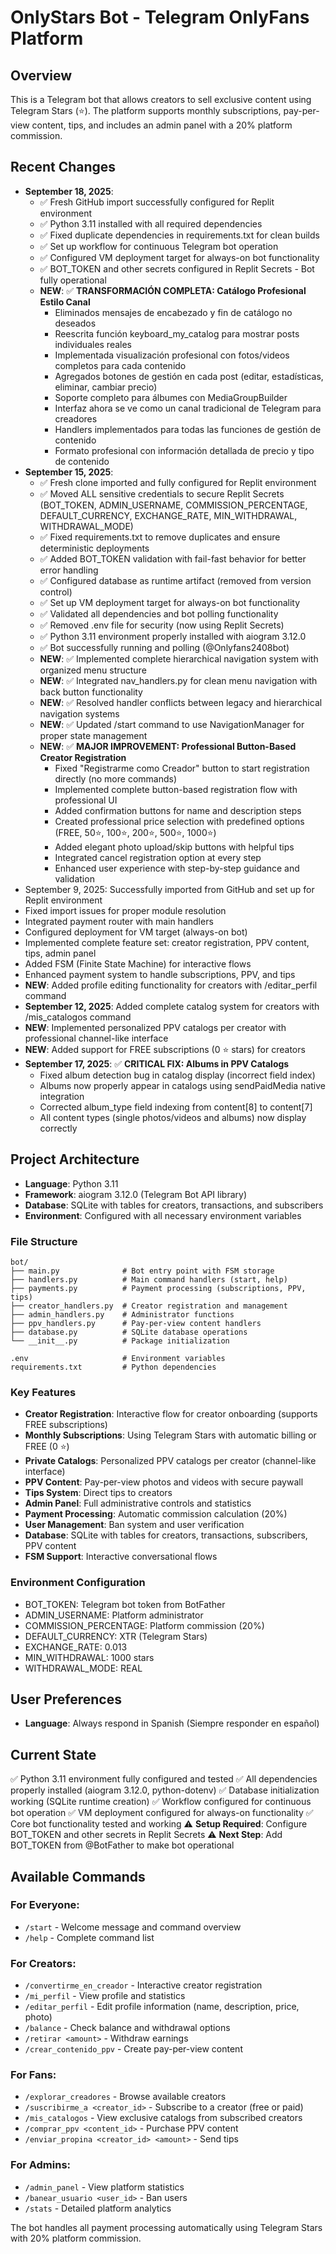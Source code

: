 # OnlyStars Bot - Telegram OnlyFans Platform

## Overview
This is a Telegram bot that allows creators to sell exclusive content using Telegram Stars (⭐️). The platform supports monthly subscriptions, pay-per-view content, tips, and includes an admin panel with a 20% platform commission.

## Recent Changes
- **September 18, 2025**:
  - ✅ Fresh GitHub import successfully configured for Replit environment
  - ✅ Python 3.11 installed with all required dependencies
  - ✅ Fixed duplicate dependencies in requirements.txt for clean builds
  - ✅ Set up workflow for continuous Telegram bot operation
  - ✅ Configured VM deployment target for always-on bot functionality
  - ✅ BOT_TOKEN and other secrets configured in Replit Secrets - Bot fully operational
  - **NEW**: ✅ **TRANSFORMACIÓN COMPLETA: Catálogo Profesional Estilo Canal**
    - Eliminados mensajes de encabezado y fin de catálogo no deseados
    - Reescrita función keyboard_my_catalog para mostrar posts individuales reales
    - Implementada visualización profesional con fotos/videos completos para cada contenido
    - Agregados botones de gestión en cada post (editar, estadísticas, eliminar, cambiar precio)
    - Soporte completo para álbumes con MediaGroupBuilder
    - Interfaz ahora se ve como un canal tradicional de Telegram para creadores
    - Handlers implementados para todas las funciones de gestión de contenido
    - Formato profesional con información detallada de precio y tipo de contenido
- **September 15, 2025**: 
  - ✅ Fresh clone imported and fully configured for Replit environment
  - ✅ Moved ALL sensitive credentials to secure Replit Secrets (BOT_TOKEN, ADMIN_USERNAME, COMMISSION_PERCENTAGE, DEFAULT_CURRENCY, EXCHANGE_RATE, MIN_WITHDRAWAL, WITHDRAWAL_MODE)
  - ✅ Fixed requirements.txt to remove duplicates and ensure deterministic deployments
  - ✅ Added BOT_TOKEN validation with fail-fast behavior for better error handling
  - ✅ Configured database as runtime artifact (removed from version control)
  - ✅ Set up VM deployment target for always-on bot functionality
  - ✅ Validated all dependencies and bot polling functionality
  - ✅ Removed .env file for security (now using Replit Secrets)
  - ✅ Python 3.11 environment properly installed with aiogram 3.12.0
  - ✅ Bot successfully running and polling (@Onlyfans2408bot)
  - **NEW**: ✅ Implemented complete hierarchical navigation system with organized menu structure
  - **NEW**: ✅ Integrated nav_handlers.py for clean menu navigation with back button functionality
  - **NEW**: ✅ Resolved handler conflicts between legacy and hierarchical navigation systems
  - **NEW**: ✅ Updated /start command to use NavigationManager for proper state management
  - **NEW**: ✅ **MAJOR IMPROVEMENT: Professional Button-Based Creator Registration**
    - Fixed "Registrarme como Creador" button to start registration directly (no more commands)
    - Implemented complete button-based registration flow with professional UI
    - Added confirmation buttons for name and description steps
    - Created professional price selection with predefined options (FREE, 50⭐, 100⭐, 200⭐, 500⭐, 1000⭐)
    - Added elegant photo upload/skip buttons with helpful tips
    - Integrated cancel registration option at every step
    - Enhanced user experience with step-by-step guidance and validation
- September 9, 2025: Successfully imported from GitHub and set up for Replit environment
- Fixed import issues for proper module resolution
- Integrated payment router with main handlers
- Configured deployment for VM target (always-on bot)
- Implemented complete feature set: creator registration, PPV content, tips, admin panel
- Added FSM (Finite State Machine) for interactive flows
- Enhanced payment system to handle subscriptions, PPV, and tips
- **NEW**: Added profile editing functionality for creators with /editar_perfil command
- **September 12, 2025**: Added complete catalog system for creators with /mis_catalogos command
- **NEW**: Implemented personalized PPV catalogs per creator with professional channel-like interface
- **NEW**: Added support for FREE subscriptions (0 ⭐️ stars) for creators
- **September 17, 2025**: ✅ **CRITICAL FIX: Albums in PPV Catalogs**
  - Fixed album detection bug in catalog display (incorrect field index)
  - Albums now properly appear in catalogs using sendPaidMedia native integration
  - Corrected album_type field indexing from content[8] to content[7]
  - All content types (single photos/videos and albums) now display correctly

## Project Architecture
- **Language**: Python 3.11
- **Framework**: aiogram 3.12.0 (Telegram Bot API library)
- **Database**: SQLite with tables for creators, transactions, and subscribers
- **Environment**: Configured with all necessary environment variables

### File Structure
```
bot/
├── main.py              # Bot entry point with FSM storage
├── handlers.py          # Main command handlers (start, help)
├── payments.py          # Payment processing (subscriptions, PPV, tips)
├── creator_handlers.py  # Creator registration and management
├── admin_handlers.py    # Administrator functions
├── ppv_handlers.py      # Pay-per-view content handlers
├── database.py          # SQLite database operations
└── __init__.py          # Package initialization

.env                     # Environment variables
requirements.txt         # Python dependencies
```

### Key Features
- **Creator Registration**: Interactive flow for creator onboarding (supports FREE subscriptions)
- **Monthly Subscriptions**: Using Telegram Stars with automatic billing or FREE (0 ⭐)
- **Private Catalogs**: Personalized PPV catalogs per creator (channel-like interface)
- **PPV Content**: Pay-per-view photos and videos with secure paywall
- **Tips System**: Direct tips to creators
- **Admin Panel**: Full administrative controls and statistics
- **Payment Processing**: Automatic commission calculation (20%)
- **User Management**: Ban system and user verification
- **Database**: SQLite with tables for creators, transactions, subscribers, PPV content
- **FSM Support**: Interactive conversational flows

### Environment Configuration
- BOT_TOKEN: Telegram bot token from BotFather
- ADMIN_USERNAME: Platform administrator
- COMMISSION_PERCENTAGE: Platform commission (20%)
- DEFAULT_CURRENCY: XTR (Telegram Stars)
- EXCHANGE_RATE: 0.013
- MIN_WITHDRAWAL: 1000 stars
- WITHDRAWAL_MODE: REAL

## User Preferences
- **Language**: Always respond in Spanish (Siempre responder en español)

## Current State
✅ Python 3.11 environment fully configured and tested
✅ All dependencies properly installed (aiogram 3.12.0, python-dotenv)
✅ Database initialization working (SQLite runtime creation)
✅ Workflow configured for continuous bot operation
✅ VM deployment configured for always-on functionality
✅ Core bot functionality tested and working
⚠️ **Setup Required**: Configure BOT_TOKEN and other secrets in Replit Secrets
⚠️ **Next Step**: Add BOT_TOKEN from @BotFather to make bot operational

## Available Commands

### For Everyone:
- `/start` - Welcome message and command overview
- `/help` - Complete command list

### For Creators:
- `/convertirme_en_creador` - Interactive creator registration
- `/mi_perfil` - View profile and statistics
- `/editar_perfil` - Edit profile information (name, description, price, photo)
- `/balance` - Check balance and withdrawal options
- `/retirar <amount>` - Withdraw earnings
- `/crear_contenido_ppv` - Create pay-per-view content

### For Fans:
- `/explorar_creadores` - Browse available creators
- `/suscribirme_a <creator_id>` - Subscribe to a creator (free or paid)
- `/mis_catalogos` - View exclusive catalogs from subscribed creators
- `/comprar_ppv <content_id>` - Purchase PPV content
- `/enviar_propina <creator_id> <amount>` - Send tips

### For Admins:
- `/admin_panel` - View platform statistics
- `/banear_usuario <user_id>` - Ban users
- `/stats` - Detailed platform analytics

The bot handles all payment processing automatically using Telegram Stars with 20% platform commission.